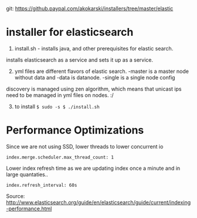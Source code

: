 git: https://github.paypal.com/akokarski/installers/tree/master/elastic


# installer for elasticsearch

1. install.sh - installs java, and other prerequisites for elastic search.

installs elasticsearch as a service and sets it up as a service.

2. yml files are different flavors of elastic search.  -master is a master node without data and -data is datanode.
-single is a single node config

discovery is managed using zen algorithm, which means that unicast ips need to be managed in yml files on nodes. :/

3. to install 
`
$ sudo -s
$ ./install.sh
`


# Performance Optimizations

Since we are not using SSD, lower threads to lower concurrent io

`index.merge.scheduler.max_thread_count: 1`

Lower index refresh time as we are updating index once a minute and in large quantaties..

`index.refresh_interval: 60s`


Source: http://www.elasticsearch.org/guide/en/elasticsearch/guide/current/indexing-performance.html

